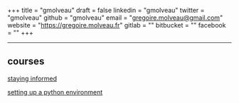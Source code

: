 +++
title = "gmolveau"
draft = false
linkedin = "gmolveau"
twitter = "gmolveau"
github = "gmolveau"
email = "gregoire.molveau@gmail.com"
website = "https://gregoire.molveau.fr"
gitlab = ""
bitbucket = ""
facebook = ""
+++

---

## courses

[staying informed](/courses/misc/staying_informed/)

[setting up a python environment](/courses/dev/python/set_up_python_env)